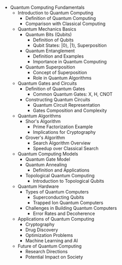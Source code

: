 - Quantum Computing Fundamentals
  - Introduction to Quantum Computing
    - Definition of Quantum Computing
    - Comparison with Classical Computing
  - Quantum Mechanics Basics
    - Quantum Bits (Qubits)
      - Definition of Qubits
      - Qubit States: |0⟩, |1⟩, Superposition
    - Quantum Entanglement
      - Definition and Examples
      - Importance in Quantum Computing
    - Quantum Superposition
      - Concept of Superposition
      - Role in Quantum Algorithms
  - Quantum Gates and Circuits
    - Definition of Quantum Gates
      - Common Quantum Gates: X, H, CNOT
    - Constructing Quantum Circuits
      - Quantum Circuit Representation
      - Gates Composition and Complexity
  - Quantum Algorithms
    - Shor's Algorithm
      - Prime Factorization Example
      - Implications for Cryptography
    - Grover's Algorithm
      - Search Algorithm Overview
      - Speedup over Classical Search
  - Quantum Computing Models
    - Quantum Gate Model
    - Quantum Annealing
      - Definition and Applications
    - Topological Quantum Computing
      - Introduction to Topological Qubits
  - Quantum Hardware
    - Types of Quantum Computers
      - Superconducting Qubits
      - Trapped Ion Quantum Computers
    - Challenges in Building Quantum Computers
      - Error Rates and Decoherence
  - Applications of Quantum Computing
    - Cryptography
    - Drug Discovery
    - Optimization Problems
    - Machine Learning and AI
  - Future of Quantum Computing
    - Research Directions
    - Potential Impact on Society